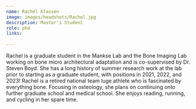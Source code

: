 ```yaml
---
name: Rachel Klassen
image: images/headshots/Rachel.jpg
description: Master's Student
role: phd
links:
  
---
```


Rachel is a graduate student in the Mankse Lab and the Bone Imaging Lab working on bone micro architectural adaptation and is co-supervised by Dr. Steven Boyd. She has a long history of summer research work at the lab prior to starting as a graduate student, with positions in 2021, 2022, and 2023!
Rachel is a retired national team luge athlete who is fascinated by everything bone. Focusing in osteology, she plans on continuing onto further graduate school and medical school. She enjoys reading, running, and cycling in her spare time. 
